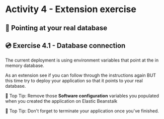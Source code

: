# Activity 4 - Extension exercise

## 💾 Pointing at your real database

## 💿 Exercise 4.1 - Database connection

The current deployment is using environment variables that point at the in memory database.

As an extension see if you can follow through the instructions again BUT this time try to deploy
your application so that it points to your real database.

🙌 Top Tip: Remove those **Software configuration** variables you populated when you created the application on Elastic Beanstalk

🙌 Top Tip: Don't forget to terminate your application once you've finished.

